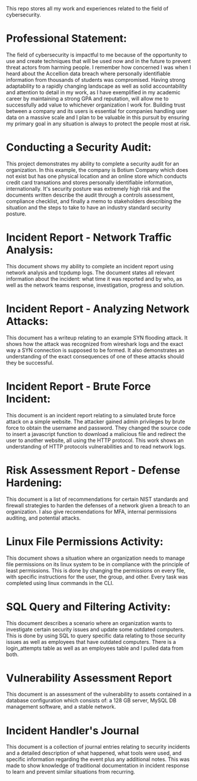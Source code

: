 This repo stores all my work and experiences related to the field of cybersecurity.

# Professional Statement:

The field of cybersecurity is impactful to me because of the opportunity to use and create techniques that will be used now and in the future to prevent threat actors from harming people. I remember how concerned I was when I heard about the Accellion data breach where personally identifiable information from thousands of students was compromised. Having strong adaptability to a rapidly changing landscape as well as solid accountability and attention to detail in my work, as I have exemplified in my academic career by maintaining a strong GPA and reputation, will allow me to successfully add value to whichever organization I work for. Building trust between a company and its users is essential for companies handling user data on a massive scale and I plan to be valuable in this pursuit by ensuring my primary goal in any situation is always to protect the people most at risk.

# Conducting a Security Audit:

This project demonstrates my ability to complete a security audit for an organization. In this example, the company is Botium Company which does not exist but has one physical location and an online store which conducts credit card transations and stores personally identifiable information, internationally. It's security posture was extremely high risk and the documents written describe the audit through a controls assessment, compliance checklist, and finally a memo to stakeholders describing the situation and the steps to take to have an industry standard security posture. 

# Incident Report - Network Traffic Analysis:

This document shows my ability to complete an incident report using network analysis and tcpdump logs. The document states all relevant information about the incident: what time it was reported and by who, as well as the network teams response, investigation, progress and solution. 

# Incident Report - Analyzing Network Attacks:

This document has a writeup relating to an example SYN flooding attack. It shows how the attack was recognized from wireshark logs and the exact way a SYN connection is supposed to be formed. It also demonstrates an understanding of the exact consequences of one of these attacks should they be successful.

# Incident Report - Brute Force Incident:

This document is an incident report relating to a simulated brute force attack on a simple website. The attacker gained admin privileges by brute force to obtain the username and password. They changed the source code to insert a javascript function to download a malicious file and redirect the user to another website, all using the HTTP protocol. This work shows an understanding of HTTP protocols vulnerabilities and to read network logs.

# Risk Assessment Report - Defense Hardening:

This document is a list of recommendations for certain NIST standards and firewall strategies to harden the defenses of a network given a breach to an organization. I also give recomendations for MFA, internal permissions auditing, and potential attacks. 

# Linux File Permissions Activity:

This document shows a situation where an organization needs to manage file permissions on its linux system to be in compliance with the principle of least permissions. This is done by changing the permissions on every file, with specific instructions for the user, the group, and other. Every task was completed using linux commands in the CLI. 

# SQL Query and Filtering Activity:

This document describes a scenario where an organization wants to investigate certain security issues and update some outdated computers. This is done by using SQL to query specific data relating to those security issues as well as employees that have outdated computers. There is a login_attempts table as well as an employees table and I pulled data from both. 

# Vulnerability Assessment Report

This document is an assessment of the vulnerability to assets contained in a database configuration which consists of: a 128 GB server, MySQL DB management software, and a stable network. 

# Incident Handler's Journal

This document is a collection of journal entries relating to security incidents and a detailed description of what happened, what tools were used, and specific information regarding the event plus any additional notes. This was made to show knowledge of traditional documentation in incident response to learn and prevent similar situations from recurring.
